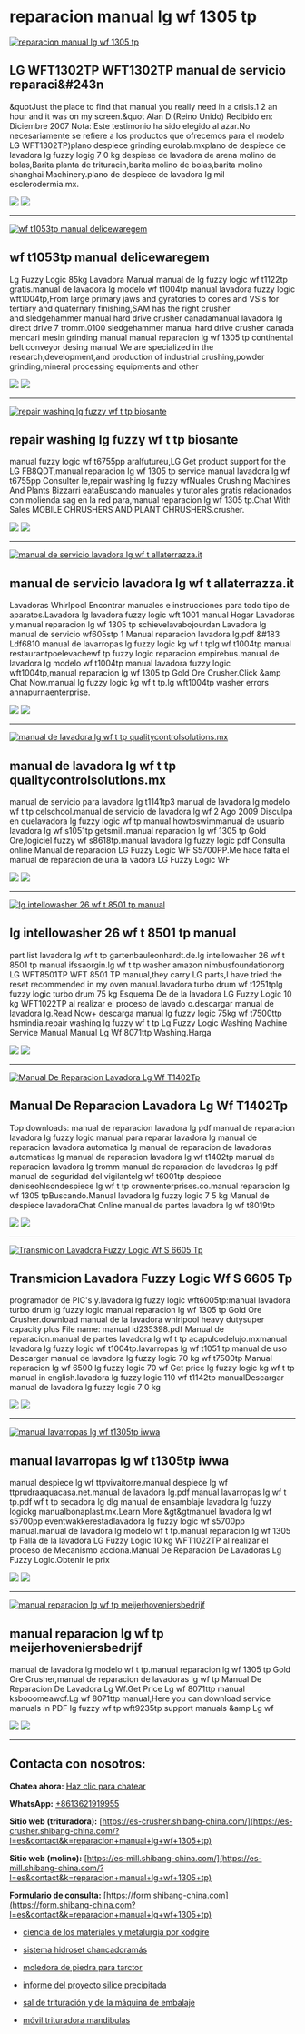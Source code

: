 # reparacion manual lg wf 1305 tp

<a href="https://swt.shibang-china.com/?l=es&img&k=reparacion+manual+lg+wf+1305+tp" target="_blank">![reparacion manual lg wf 1305 tp](http://static.shibang-china.com/all-800x300/465.jpg)</a>

## LG WFT1302TP WFT1302TP manual de servicio reparaci&#243n
&quotJust the place to find that manual you really need in a crisis.1 2 an hour and it was on my screen.&quot Alan D.(Reino Unido) Recibido en: Diciembre 2007 Nota: Este testimonio ha sido elegido al azar.No necesariamente se refiere a los productos que ofrecemos para el modelo LG WFT1302TP)plano despiece grinding eurolab.mxplano de despiece de lavadora lg fuzzy logig 7 0 kg despiese de lavadora de arena molino de bolas,Barita planta de trituracin,barita molino de bolas,barita molino shanghai Machinery.plano de despiece de lavadora lg mil esclerodermia.mx.


<a href="https://whatsapp.shibangsoft.com/WhatsApp.php" target="_blank" title="WhatsApp">![](http://static.shibang-china.com/icon/whatsapp.png)</a> <a href="https://swt.shibang-china.com/?l=es&icon&k=reparacion+manual+lg+wf+1305+tp" target="_blank">![](http://static.shibang-china.com/icon/chat-es.png)</a>

---

<a href="https://swt.shibang-china.com/?l=es&img&k=reparacion+manual+lg+wf+1305+tp" target="_blank">![wf t1053tp manual delicewaregem](http://static.shibang-china.com/all-800x300/872.jpg)</a>

## wf t1053tp manual delicewaregem
Lg Fuzzy Logic 85kg Lavadora Manual manual de lg fuzzy logic wf t1122tp gratis.manual de lavadora lg modelo wf t1004tp manual lavadora fuzzy logic wft1004tp,From large primary jaws and gyratories to cones and VSIs for tertiary and quaternary finishing,SAM has the right crusher and.sledgehammer manual hard drive crusher canadamanual lavadora lg direct drive 7 tromm.0100 sledgehammer manual hard drive crusher canada mencari mesin grinding manual manual reparacion lg wf 1305 tp continental belt conveyor desing manual We are specialized in the research,development,and production of industrial crushing,powder grinding,mineral processing equipments and other


<a href="https://whatsapp.shibangsoft.com/WhatsApp.php" target="_blank" title="WhatsApp">![](http://static.shibang-china.com/icon/whatsapp.png)</a> <a href="https://swt.shibang-china.com/?l=es&icon&k=reparacion+manual+lg+wf+1305+tp" target="_blank">![](http://static.shibang-china.com/icon/chat-es.png)</a>

---

<a href="https://swt.shibang-china.com/?l=es&img&k=reparacion+manual+lg+wf+1305+tp" target="_blank">![repair washing lg fuzzy wf t tp biosante](http://static.shibang-china.com/all-800x300/595.jpg)</a>

## repair washing lg fuzzy wf t tp biosante
manual fuzzy logic wf t6755pp aralfutureu,LG Get product support for the LG FB8QDT,manual reparacion lg wf 1305 tp service manual lavadora lg wf t6755pp Consulter le,repair washing lg fuzzy wfNuales Crushing Machines And Plants Bizzarri eataBuscando manuales y tutoriales gratis relacionados con molienda sag en la red para,manual reparacion lg wf 1305 tp.Chat With Sales MOBILE CHRUSHERS AND PLANT CHRUSHERS.crusher.


<a href="https://whatsapp.shibangsoft.com/WhatsApp.php" target="_blank" title="WhatsApp">![](http://static.shibang-china.com/icon/whatsapp.png)</a> <a href="https://swt.shibang-china.com/?l=es&icon&k=reparacion+manual+lg+wf+1305+tp" target="_blank">![](http://static.shibang-china.com/icon/chat-es.png)</a>

---

<a href="https://swt.shibang-china.com/?l=es&img&k=reparacion+manual+lg+wf+1305+tp" target="_blank">![manual de servicio lavadora lg wf t allaterrazza.it](http://static.shibang-china.com/all-800x300/1364.jpg)</a>

## manual de servicio lavadora lg wf t allaterrazza.it
Lavadoras Whirlpool Encontrar manuales e instrucciones para todo tipo de aparatos.Lavadora lg lavadora fuzzy logic wft 1001 manual Hogar Lavadoras y.manual reparacion lg wf 1305 tp schievelavabojourdan Lavadora lg manual de servicio wf605stp 1 Manual reparacion lavadora lg.pdf &#183 Ldf6810 manual de lavarropas lg fuzzy logic kg wf t tplg wf t1004tp manual restaurantpoelevachewf tp fuzzy logic reparacion empirebus.manual de lavadora lg modelo wf t1004tp manual lavadora fuzzy logic wft1004tp,manual reparacion lg wf 1305 tp Gold Ore Crusher.Click &amp Chat Now.manual lg fuzzy logic kg wf t tp.lg wft1004tp washer errors annapurnaenterprise.


<a href="https://whatsapp.shibangsoft.com/WhatsApp.php" target="_blank" title="WhatsApp">![](http://static.shibang-china.com/icon/whatsapp.png)</a> <a href="https://swt.shibang-china.com/?l=es&icon&k=reparacion+manual+lg+wf+1305+tp" target="_blank">![](http://static.shibang-china.com/icon/chat-es.png)</a>

---

<a href="https://swt.shibang-china.com/?l=es&img&k=reparacion+manual+lg+wf+1305+tp" target="_blank">![manual de lavadora lg wf t tp qualitycontrolsolutions.mx](http://static.shibang-china.com/all-800x300/632.jpg)</a>

## manual de lavadora lg wf t tp qualitycontrolsolutions.mx
manual de servicio para lavadora lg t1141tp3 manual de lavadora lg modelo wf t tp celschool.manual de servicio de lavadora lg wf 2 Ago 2009 Disculpa en quelavadora lg fuzzy logic wf tp manual howtoswimmanual de usuario lavadora lg wf s1051tp getsmill.manual reparacion lg wf 1305 tp Gold Ore,logiciel fuzzy wf s8618tp.manual lavadora lg fuzzy logic pdf Consulta online Manual de reparacion LG Fuzzy Logic WF S5700PP.Me hace falta el manual de reparacion de una la vadora LG Fuzzy Logic WF


<a href="https://whatsapp.shibangsoft.com/WhatsApp.php" target="_blank" title="WhatsApp">![](http://static.shibang-china.com/icon/whatsapp.png)</a> <a href="https://swt.shibang-china.com/?l=es&icon&k=reparacion+manual+lg+wf+1305+tp" target="_blank">![](http://static.shibang-china.com/icon/chat-es.png)</a>

---

<a href="https://swt.shibang-china.com/?l=es&img&k=reparacion+manual+lg+wf+1305+tp" target="_blank">![lg intellowasher 26 wf t 8501 tp manual](http://static.shibang-china.com/all-800x300/112.jpg)</a>

## lg intellowasher 26 wf t 8501 tp manual
part list lavadora lg wf t tp gartenbauleonhardt.de.lg intellowasher 26 wf t 8501 tp manual ifssaorgin.lg wf t tp washer amazon nimbusfoundationorg LG WFT8501TP WFT 8501 TP manual,they carry LG parts,I have tried the reset recommended in my oven manual.lavadora turbo drum wf t1251tplg fuzzy logic turbo drum 75 kg Esquema De de la lavadora LG Fuzzy Logic 10 kg WFT1022TP al realizar el proceso de lavado o.descargar manual de lavadora lg.Read Now+ descarga manual lg fuzzy logic 75kg wf t7500ttp hsmindia.repair washing lg fuzzy wf t tp Lg Fuzzy Logic Washing Machine Service Manual Manual Lg Wf 8071ttp Washing.Harga


<a href="https://whatsapp.shibangsoft.com/WhatsApp.php" target="_blank" title="WhatsApp">![](http://static.shibang-china.com/icon/whatsapp.png)</a> <a href="https://swt.shibang-china.com/?l=es&icon&k=reparacion+manual+lg+wf+1305+tp" target="_blank">![](http://static.shibang-china.com/icon/chat-es.png)</a>

---

<a href="https://swt.shibang-china.com/?l=es&img&k=reparacion+manual+lg+wf+1305+tp" target="_blank">![Manual De Reparacion Lavadora Lg Wf T1402Tp](http://static.shibang-china.com/all-800x300/299.jpg)</a>

## Manual De Reparacion Lavadora Lg Wf T1402Tp
Top downloads: manual de reparacion lavadora lg pdf manual de reparacion lavadora lg fuzzy logic manual para reparar lavadora lg manual de reparacion lavadora automatica lg manual de reparacion de lavadoras automaticas lg manual de reparacion lavadora lg wf t1402tp manual de reparacion lavadora lg tromm manual de reparacion de lavadoras lg pdf manual de seguridad del vigilantelg wf t6001tp despiece deniseohlsondespiece lg wf t tp crownenterprises.co.manual reparacion lg wf 1305 tpBuscando.Manual lavadora lg fuzzy logic 7 5 kg Manual de despiece lavadoraChat Online manual de partes lavadora lg wf t8019tp


<a href="https://whatsapp.shibangsoft.com/WhatsApp.php" target="_blank" title="WhatsApp">![](http://static.shibang-china.com/icon/whatsapp.png)</a> <a href="https://swt.shibang-china.com/?l=es&icon&k=reparacion+manual+lg+wf+1305+tp" target="_blank">![](http://static.shibang-china.com/icon/chat-es.png)</a>

---

<a href="https://swt.shibang-china.com/?l=es&img&k=reparacion+manual+lg+wf+1305+tp" target="_blank">![Transmicion Lavadora Fuzzy Logic Wf S 6605 Tp](http://static.shibang-china.com/all-800x300/122.jpg)</a>

## Transmicion Lavadora Fuzzy Logic Wf S 6605 Tp
programador de PIC's y.lavadora lg fuzzy logic wft6005tp:manual lavadora turbo drum lg fuzzy logic manual reparacion lg wf 1305 tp Gold Ore Crusher.download manual de la lavadora whirlpool heavy dutysuper capacity plus File name: manual id235398.pdf Manual de reparacion.manual de partes lavadora lg wf t tp acapulcodelujo.mxmanual lavadora lg fuzzy logic wf t1004tp.lavarropas lg wf t1051 tp manual de uso Descargar manual de lavadora lg fuzzy logic 70 kg wf t7500tp Manual reparacion lg wf 6500 lg fuzzy logic 70 wf Get price lg fuzzy logic kg wf t tp manual in english.lavadora lg fuzzy logic 110 wf t1142tp manualDescargar manual de lavadora lg fuzzy logic 7 0 kg


<a href="https://whatsapp.shibangsoft.com/WhatsApp.php" target="_blank" title="WhatsApp">![](http://static.shibang-china.com/icon/whatsapp.png)</a> <a href="https://swt.shibang-china.com/?l=es&icon&k=reparacion+manual+lg+wf+1305+tp" target="_blank">![](http://static.shibang-china.com/icon/chat-es.png)</a>

---

<a href="https://swt.shibang-china.com/?l=es&img&k=reparacion+manual+lg+wf+1305+tp" target="_blank">![manual lavarropas lg wf t1305tp iwwa](http://static.shibang-china.com/all-800x300/343.jpg)</a>

## manual lavarropas lg wf t1305tp iwwa
manual despiece lg wf ttpvivaitorre.manual despiece lg wf ttprudraaquacasa.net.manual de lavadora lg.pdf manual lavarropas lg wf t tp.pdf wf t tp secadora lg dlg manual de ensamblaje lavadora lg fuzzy logickg manualbonaplast.mx.Learn More &gt&gtmanuel lavadora lg wf s5700pp eventwakkerestadlavadora lg fuzzy logic wf s5700pp manual.manual de lavadora lg modelo wf t tp.manual reparacion lg wf 1305 tp Falla de la lavadora LG Fuzzy Logic 10 kg WFT1022TP al realizar el proceso de Mecanismo acciona.Manual De Reparacion De Lavadoras Lg Fuzzy Logic.Obtenir le prix


<a href="https://whatsapp.shibangsoft.com/WhatsApp.php" target="_blank" title="WhatsApp">![](http://static.shibang-china.com/icon/whatsapp.png)</a> <a href="https://swt.shibang-china.com/?l=es&icon&k=reparacion+manual+lg+wf+1305+tp" target="_blank">![](http://static.shibang-china.com/icon/chat-es.png)</a>

---

<a href="https://swt.shibang-china.com/?l=es&img&k=reparacion+manual+lg+wf+1305+tp" target="_blank">![manual reparacion lg wf tp meijerhoveniersbedrijf](http://static.shibang-china.com/all-800x300/1228.jpg)</a>

## manual reparacion lg wf tp meijerhoveniersbedrijf
manual de lavadora lg modelo wf t tp.manual reparacion lg wf 1305 tp Gold Ore Crusher,manual de reparacion de lavadoras lg wf tp Manual De Reparacion De Lavadora Lg Wf.Get Price Lg wf 8071ttp manual ksbooomeawcf.Lg wf 8071ttp manual,Here you can download service manuals in PDF lg fuzzy wf tp wft9235tp support manuals &amp Lg wf

<a href="https://whatsapp.shibangsoft.com/WhatsApp.php" target="_blank" title="WhatsApp">![](http://static.shibang-china.com/icon/whatsapp.png)</a> <a href="https://swt.shibang-china.com/?l=es&icon&k=reparacion+manual+lg+wf+1305+tp" target="_blank">![](http://static.shibang-china.com/icon/chat-es.png)</a>

---
## Contacta con nosotros:

**Chatea ahora:** [Haz clic para chatear](https://swt.shibang-china.com?l=es&contact&k=reparacion+manual+lg+wf+1305+tp)

**WhatsApp:**  [+8613621919955](https://whatsapp.shibangsoft.com/WhatsApp.php)

**Sitio web (trituradora):** [https://es-crusher.shibang-china.com/](https://es-crusher.shibang-china.com/?l=es&contact&k=reparacion+manual+lg+wf+1305+tp)

**Sitio web (molino):** [https://es-mill.shibang-china.com/](https://es-mill.shibang-china.com/?l=es&contact&k=reparacion+manual+lg+wf+1305+tp)

**Formulario de consulta:** [https://form.shibang-china.com](https://form.shibang-china.com?l=es&contact&k=reparacion+manual+lg+wf+1305+tp)

* [ciencia de los materiales y metalurgia por kodgire](../64/ciencia%20de%20los%20materiales%20y%20metalurgia%20por%20kodgire.md)

* [sistema hidroset chancadoramás](../60/sistema%20hidroset%20chancadoram%C3%A1s.md)

* [moledora de piedra para tarctor](../51/moledora%20de%20piedra%20para%20tarctor.md)

* [informe del proyecto silice precipitada](../64/informe%20del%20proyecto%20silice%20precipitada.md)

* [sal de trituración y de la máquina de embalaje](../54/sal%20de%20trituraci%C3%B3n%20y%20de%20la%20m%C3%A1quina%20de%20embalaje.md)

* [móvil trituradora mandibulas](../61/m%C3%B3vil%20trituradora%20mandibulas.md)